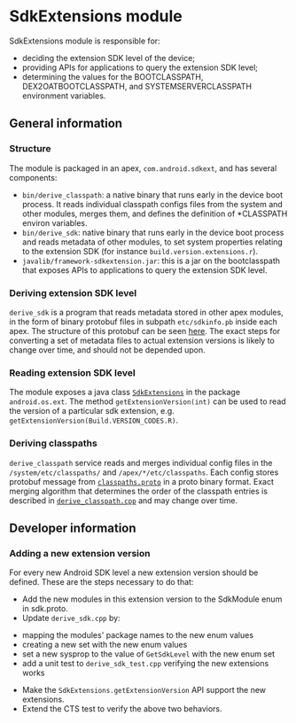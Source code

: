 # SdkExtensions module

SdkExtensions module is responsible for:
- deciding the extension SDK level of the device;
- providing APIs for applications to query the extension SDK level;
- determining the values for the BOOTCLASSPATH, DEX2OATBOOTCLASSPATH, and
  SYSTEMSERVERCLASSPATH environment variables.

## General information

### Structure

The module is packaged in an apex, `com.android.sdkext`, and has several
components:
- `bin/derive_classpath`: a native binary that runs early in the device boot
  process. It reads individual classpath configs files from the system and
  other modules, merges them, and defines the definition of *CLASSPATH environ
  variables.
- `bin/derive_sdk`: native binary that runs early in the device boot process and
  reads metadata of other modules, to set system properties relating to the
  extension SDK (for instance `build.version.extensions.r`).
- `javalib/framework-sdkextension.jar`: this is a jar on the bootclasspath that
  exposes APIs to applications to query the extension SDK level.

### Deriving extension SDK level
`derive_sdk` is a program that reads metadata stored in other apex modules, in
the form of binary protobuf files in subpath `etc/sdkinfo.pb` inside each
apex. The structure of this protobuf can be seen [here][sdkinfo-proto]. The
exact steps for converting a set of metadata files to actual extension versions
is likely to change over time, and should not be depended upon.

### Reading extension SDK level
The module exposes a java class [`SdkExtensions`][sdkextensions-java] in the
package `android.os.ext`. The method `getExtensionVersion(int)` can be used to
read the version of a particular sdk extension, e.g.
`getExtensionVersion(Build.VERSION_CODES.R)`.

### Deriving classpaths
`derive_classpath` service reads and merges individual config files in the
`/system/etc/classpaths/` and `/apex/*/etc/classpaths`. Each config stores
protobuf message from [`classpaths.proto`] in a proto binary format. Exact
merging algorithm that determines the order of the classpath entries is
described in [`derive_classpath.cpp`] and may change over time.

[`classpaths.proto`]: packages/modules/SdkExtensions/proto/classpaths.proto
[`derive_classpath.cpp`]: packages/modules/SdkExtensions/derive_classpath/derive_classpath.cpp
[sdkinfo-proto]: packages/modules/SdkExtensions/proto/sdk.proto
[sdkextensions-java]: framework/java/android/os/ext/SdkExtensions.java

## Developer information

### Adding a new extension version
For every new Android SDK level a new extension version should be defined. These
are the steps necessary to do that:
- Add the new modules in this extension version to the SdkModule enum in
  sdk.proto.
- Update `derive_sdk.cpp` by:
 * mapping the modules' package names to the new enum values
 * creating a new set with the new enum values
 * set a new sysprop to the value of `GetSdkLevel` with the new enum set
 * add a unit test to `derive_sdk_test.cpp` verifying the new extensions works
- Make the `SdkExtensions.getExtensionVersion` API support the new extensions.
- Extend the CTS test to verify the above two behaviors.
